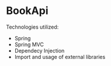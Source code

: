 # BookApi


Technologies utilized:
- Spring
- Spring MVC
- Dependecy Injection
- Import and usage of external libraries 
